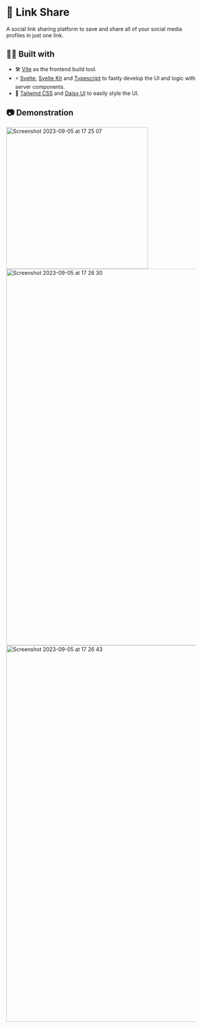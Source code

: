 # 🔗 Link Share

A social link sharing platform to save and share all of your social media profiles in just one link.

## 👷‍♂️ Built with

- 🛠️ [Vite](https://vitejs.dev/) as the frontend build tool.
- ⚡️ [Svelte](https://svelte.dev/), [Svelte Kit](https://kit.svelte.dev/) and [Typescript](https://www.typescriptlang.org/) to fastly develop the UI and logic with server components.
- 🎨 [Tailwind CSS](https://mui.com/) and [Daisy UI](https://daisyui.com/) to easily style the UI.

## 📷 Demonstration

<img width="377" alt="Screenshot 2023-09-05 at 17 25 07" src="https://github.com/gbbelloponce/link-share/assets/71038813/b5bc48f7-f6fe-4776-a9ef-287dd5f836c8">

<img width="1002" alt="Screenshot 2023-09-05 at 17 26 30" src="https://github.com/gbbelloponce/link-share/assets/71038813/273f59ce-1787-49da-8cdd-aade232998ce">

<img width="1002" alt="Screenshot 2023-09-05 at 17 26 43" src="https://github.com/gbbelloponce/link-share/assets/71038813/e7e8504e-1274-493b-9f88-9da5a3a5232b">

